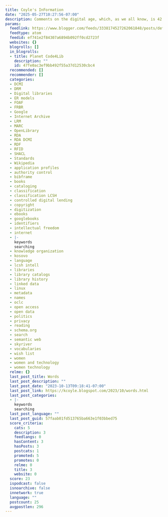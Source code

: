 ```yaml
---
title: Coyle's InFormation
date: "2025-05-27T10:27:56-07:00"
description: Comments on the digital age, which, as we all know, is 42.
params:
  feedlink: https://www.blogger.com/feeds/3338174527262061848/posts/default
  feedtype: atom
  feedid: ef741e2f84307a6894b092ff0cd2723f
  websites: {}
  blogrolls: []
  in_blogrolls:
  - title: Planet Code4Lib
    description: ""
    id: 47fe0ac3ef9bb492f55a37d12530cbc4
  recommended: []
  recommender: []
  categories:
  - DCMI
  - DRM
  - Digital libraries
  - ER models
  - FOAF
  - FRBR
  - Google
  - Internet Archive
  - LRM
  - MARC
  - OpenLibrary
  - RDA
  - RDA DCMI
  - RDF
  - RFID
  - SHACL
  - Standards
  - Wikipedia
  - application profiles
  - authority control
  - bibframe
  - books
  - cataloging
  - classification
  - classification LCSH
  - controlled digital lending
  - copyright
  - digitization
  - ebooks
  - googlebooks
  - identifiers
  - intellectual freedom
  - internet
  - |-
    keywords
    searching
  - knowledge organization
  - kosovo
  - language
  - lcsh intell
  - libraries
  - library catalogs
  - library history
  - linked data
  - linux
  - metadata
  - names
  - oclc
  - open access
  - open data
  - politics
  - privacy
  - reading
  - schema.org
  - search
  - semantic web
  - skyriver
  - vocabularies
  - wish list
  - women
  - women and technology
  - women technology
  relme: {}
  last_post_title: Words
  last_post_description: ""
  last_post_date: "2023-10-13T09:18:41-07:00"
  last_post_link: https://kcoyle.blogspot.com/2023/10/words.html
  last_post_categories:
  - |-
    keywords
    searching
  last_post_language: ""
  last_post_guid: 57faab01fd513765ba663e1f03bbed75
  score_criteria:
    cats: 5
    description: 3
    feedlangs: 0
    hasContent: 3
    hasPosts: 3
    postcats: 1
    promoted: 5
    promotes: 0
    relme: 0
    title: 3
    website: 0
  score: 23
  ispodcast: false
  isnoarchive: false
  innetwork: true
  language: ""
  postcount: 25
  avgpostlen: 296
---
```


